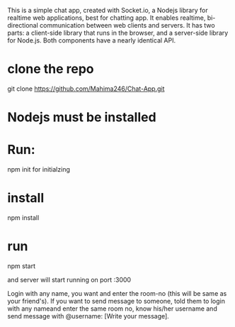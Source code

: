 This is a simple chat app, created with Socket.io, a Nodejs library for realtime web applications, best for chatting app. It enables realtime, bi-directional communication between web clients and servers. It has two parts: a client-side library that runs in the browser, and a server-side library for Node.js. Both components have a nearly identical API.


 # clone the repo 
git clone https://github.com/Mahima246/Chat-App.git

 # Nodejs must be installed 
 # Run:  
npm init for initialzing

 # install 
npm install

# run
npm start

and server will start running on port :3000

Login with any name, you want and enter the room-no (this will be same as your friend's). If you want to send message to someone, told them to login with any nameand enter the same room no, know his/her username and send message with @username: [Write your message]. 
